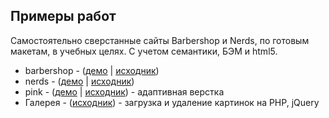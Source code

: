 <h2>Примеры работ</h2>
Самостоятельно сверстанные сайты Barbershop и Nerds, по готовым макетам, в учебных целях. С учетом семантики, БЭМ и html5.

<ul>
  <li>barbershop - (<a href="https://artemadilev.github.io/examples.github.io/barbearshop/">демо</a> | 
    <a href="https://github.com/artemadilev/examples.github.io/tree/master/barbearshop">исходник</a>)
  </li>
  <li>nerds - (<a href="https://artemadilev.github.io/examples.github.io/nerds/">демо</a> | 
    <a href="https://github.com/artemadilev/examples.github.io/tree/master/nerds">исходник</a>)
  </li>
  <li>pink - (<a href="https://artemadilev.github.io/examples.github.io/pink/">демо</a> | 
    <a href="https://github.com/artemadilev/examples.github.io/tree/master/pink">исходник</a>) - адаптивная верстка</li>
  <li>Галерея - (<a href="https://github.com/artemadilev/examples.github.io/tree/master/php-examples">исходник</a>) - загрузка и удаление картинок на PHP, jQuery</li>
</ul>
